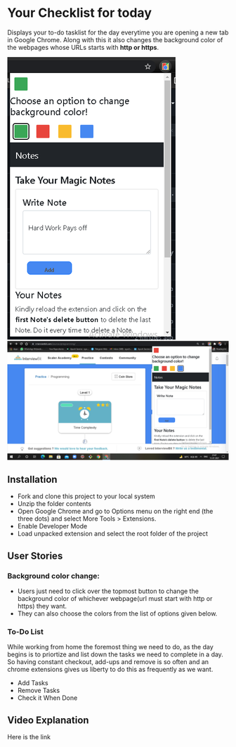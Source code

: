 # Your Checklist for today
Displays your to-do tasklist for the day everytime you are opening a new tab in Google Chrome. Along with this it also changes the background color of the webpages whose URLs starts with <strong>http or https</strong>.


![Screenshot](https://github.com/ayush78781/chrome-extension/blob/master/images/dev7-100%3B1.PNG)
![Screenshot](https://github.com/ayush78781/chrome-extension/blob/master/images/dev7-100%3B2.PNG)


## Installation
* Fork and clone this project to your local system
* Unzip the folder contents
* Open Google Chrome and go to Options menu on the right end (the three dots) and select More Tools > Extensions.
* Enable Developer Mode
* Load unpacked extension and select the root folder of the project

## User Stories
### Background color change:
* Users just need to click over the topmost button to change the background color of whichever webpage(url must start with http or https) they want.
* They can also choose the colors from the list of options given below.
### To-Do List
While working from home the foremost thing we need to do, as the day begins is to priortize and list down the tasks we need to complete in a day. So having constant checkout, add-ups and remove is so often and an chrome extensions gives us liberty to do this as frequently as we want.
* Add Tasks
* Remove Tasks
* Check it When Done

## Video Explanation
Here is the link
